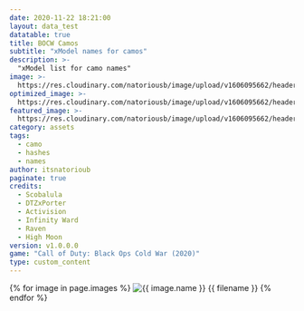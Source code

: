 ```yaml
---
date: 2020-11-22 18:21:00
layout: data_test
datatable: true
title: BOCW Camos
subtitle: "xModel names for camos"
description: >-
  "xModel list for camo names"
image: >-
  https://res.cloudinary.com/natoriousb/image/upload/v1606095662/headers/Multiplayer_Screenshot_07_ckes6n.jpg
optimized_image: >- 
  https://res.cloudinary.com/natoriousb/image/upload/v1606095662/headers/Multiplayer_Screenshot_07_ckes6n.jpg
featured_image: >-
  https://res.cloudinary.com/natoriousb/image/upload/v1606095662/headers/Multiplayer_Screenshot_07_ckes6n.jpg
category: assets
tags:
  - camo
  - hashes
  - names
author: itsnatorioub
paginate: true
credits:
  - Scobalula
  - DTZxPorter
  - Activision
  - Infinity Ward
  - Raven
  - High Moon
version: v1.0.0.0
game: "Call of Duty: Black Ops Cold War (2020)"
type: custom_content
---
```


<p class="image-gallery">
{% for image in page.images %}
        <img src="thumbs/{{ image.name }}" alt="{{ image.name }}" title="{{ image.name }}" />
        <span>{{ filename }}</span>
{% endfor %}
</p>